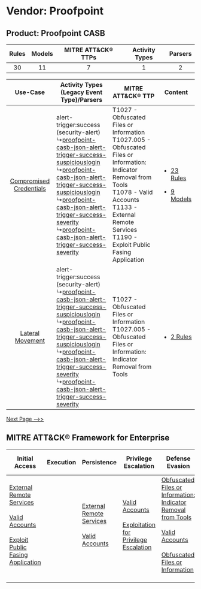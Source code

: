 Vendor: Proofpoint
==================
Product: Proofpoint CASB
------------------------
| Rules | Models | MITRE ATT&CK® TTPs | Activity Types | Parsers |
|:-----:|:------:|:------------------:|:--------------:|:-------:|
|  30   |   11   |         7          |       1        |    2    |

|    Use-Case    | Activity Types (Legacy Event Type)/Parsers    | MITRE ATT&CK® TTP    | Content    |
|:----:| ---- | ---- | ---- |
| [Compromised Credentials](../../../UseCases/uc_compromised_credentials.md) |  alert-trigger:success (security-alert)<br> ↳[proofpoint-casb-json-alert-trigger-success-suspiciouslogin](Ps/pC_proofpointcasbjsonalerttriggersuccesssuspiciouslogin.md)<br> ↳[proofpoint-casb-json-alert-trigger-success-suspiciouslogin](Ps/pC_proofpointcasbjsonalerttriggersuccesssuspiciouslogin.md)<br> ↳[proofpoint-casb-json-alert-trigger-success-severity](Ps/pC_proofpointcasbjsonalerttriggersuccessseverity.md)<br> ↳[proofpoint-casb-json-alert-trigger-success-severity](Ps/pC_proofpointcasbjsonalerttriggersuccessseverity.md)<br> | T1027 - Obfuscated Files or Information<br>T1027.005 - Obfuscated Files or Information: Indicator Removal from Tools<br>T1078 - Valid Accounts<br>T1133 - External Remote Services<br>T1190 - Exploit Public Fasing Application<br> | [<ul><li>23 Rules</li></ul><ul><li>9 Models</li></ul>](RM/r_m_proofpoint_proofpoint_casb_Compromised_Credentials.md) |
|        [Lateral Movement](../../../UseCases/uc_lateral_movement.md)        |  alert-trigger:success (security-alert)<br> ↳[proofpoint-casb-json-alert-trigger-success-suspiciouslogin](Ps/pC_proofpointcasbjsonalerttriggersuccesssuspiciouslogin.md)<br> ↳[proofpoint-casb-json-alert-trigger-success-suspiciouslogin](Ps/pC_proofpointcasbjsonalerttriggersuccesssuspiciouslogin.md)<br> ↳[proofpoint-casb-json-alert-trigger-success-severity](Ps/pC_proofpointcasbjsonalerttriggersuccessseverity.md)<br> ↳[proofpoint-casb-json-alert-trigger-success-severity](Ps/pC_proofpointcasbjsonalerttriggersuccessseverity.md)<br> | T1027 - Obfuscated Files or Information<br>T1027.005 - Obfuscated Files or Information: Indicator Removal from Tools<br>    | [<ul><li>2 Rules</li></ul>](RM/r_m_proofpoint_proofpoint_casb_Lateral_Movement.md)    |
[Next Page -->>](2_ds_proofpoint_proofpoint_casb.md)

MITRE ATT&CK® Framework for Enterprise
--------------------------------------
| Initial Access                                                                                                                                                                                                                         | Execution | Persistence                                                                                                                                      | Privilege Escalation                                                                                                                                          | Defense Evasion                                                                                                                                                                                                                                                               | Credential Access | Discovery | Lateral Movement | Collection | Command and Control | Exfiltration | Impact |
| -------------------------------------------------------------------------------------------------------------------------------------------------------------------------------------------------------------------------------------- | --------- | ------------------------------------------------------------------------------------------------------------------------------------------------ | ------------------------------------------------------------------------------------------------------------------------------------------------------------- | ----------------------------------------------------------------------------------------------------------------------------------------------------------------------------------------------------------------------------------------------------------------------------- | ----------------- | --------- | ---------------- | ---------- | ------------------- | ------------ | ------ |
| [External Remote Services](https://attack.mitre.org/techniques/T1133)<br><br>[Valid Accounts](https://attack.mitre.org/techniques/T1078)<br><br>[Exploit Public Fasing Application](https://attack.mitre.org/techniques/T1190)<br><br> |           | [External Remote Services](https://attack.mitre.org/techniques/T1133)<br><br>[Valid Accounts](https://attack.mitre.org/techniques/T1078)<br><br> | [Valid Accounts](https://attack.mitre.org/techniques/T1078)<br><br>[Exploitation for Privilege Escalation](https://attack.mitre.org/techniques/T1068)<br><br> | [Obfuscated Files or Information: Indicator Removal from Tools](https://attack.mitre.org/techniques/T1027/005)<br><br>[Valid Accounts](https://attack.mitre.org/techniques/T1078)<br><br>[Obfuscated Files or Information](https://attack.mitre.org/techniques/T1027)<br><br> |                   |           |                  |            |                     |              |        |